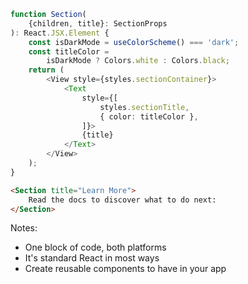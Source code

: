 ```typescript jsx
function Section(
    {children, title}: SectionProps
): React.JSX.Element {
    const isDarkMode = useColorScheme() === 'dark';
    const titleColor =
        isDarkMode ? Colors.white : Colors.black;
    return (
        <View style={styles.sectionContainer}>
            <Text
                style={[
                    styles.sectionTitle,
                    { color: titleColor },
                ]}>
                {title}
            </Text>
        </View>
    );
}
```

```html
<Section title="Learn More">
    Read the docs to discover what to do next:
</Section>
```

Notes:
- One block of code, both platforms
- It's standard React in most ways
- Create reusable components to have in your app
